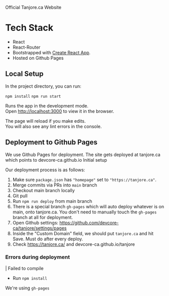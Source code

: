Official Tanjore.ca Website

# Tech Stack

- React
- React-Router
- Bootstrapped with [Create React App](https://github.com/facebook/create-react-app).
- Hosted on Github Pages

## Local Setup

In the project directory, you can run:

`npm install`
`npm run start`

Runs the app in the development mode.\
Open [http://localhost:3000](http://localhost:3000) to view it in the browser.

The page will reload if you make edits.\
You will also see any lint errors in the console.

## Deployment to Github Pages

We use Github Pages for deployment. The site gets deployed at tanjore.ca which points to devcore-ca.github.io
Initial setup

Our deployment process is as follows:

1. Make sure `package.json` has `"homepage"` set to `"https://tanjore.ca"`.
1. Merge commits via PRs into `main` branch
1. Checkout main branch locally
1. Git pull
1. Run `npm run deploy` from main branch
1. There is a special branch `gh-pages` which will auto deploy whatever is on main, onto tanjore.ca. You don't need to manually touch the `gh-pages` branch at all for deployment.
1. Open Github settings: https://github.com/devcore-ca/tanjore/settings/pages
1. Inside the "Custom Domain" field, we should put `tanjore.ca` and hit Save. Must do after every deploy.
1. Check https://tanjore.ca/ and devcore-ca.github.io/tanjore

### Errors during deployment

| Failed to compile

- Run `npm install`

We're using `gh-pages`
